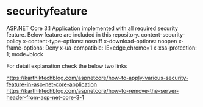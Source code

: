 # securityfeature
ASP.NET Core 3.1 Application implemented with all required security feature. Below feature are included in this repository. 
content-security-policy 
x-content-type-options: nosniff 
x-download-options: noopen 
x-frame-options: Deny 
x-ua-compatible: IE=edge,chrome=1 
x-xss-protection: 1; mode=block


For detail explanation check the below two links

https://karthiktechblog.com/aspnetcore/how-to-apply-various-security-feature-in-asp-net-core-application
https://karthiktechblog.com/aspnetcore/how-to-remove-the-server-header-from-asp-net-core-3-1
